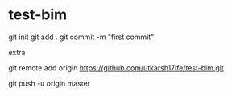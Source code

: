 # test-bim


git init
git add .
git commit -m "first commit"


extra

git remote add origin https://github.com/utkarsh17ife/test-bim.git



git push -u origin master